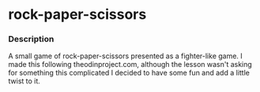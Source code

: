 # rock-paper-scissors
### Description
A small game of rock-paper-scissors presented as a fighter-like game. I made this following theodinproject.com, although the lesson wasn't asking for something this complicated I decided to have some fun and add a little twist to it.
